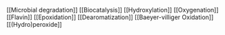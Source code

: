 [[Microbial degradation]]
[[Biocatalysis]]
[[Hydroxylation]]
[[Oxygenation]]
[[Flavin]]
[[Epoxidation]]
[[Dearomatization]]
[[Baeyer-villiger Oxidation]]
[[(Hydro)peroxide]]
